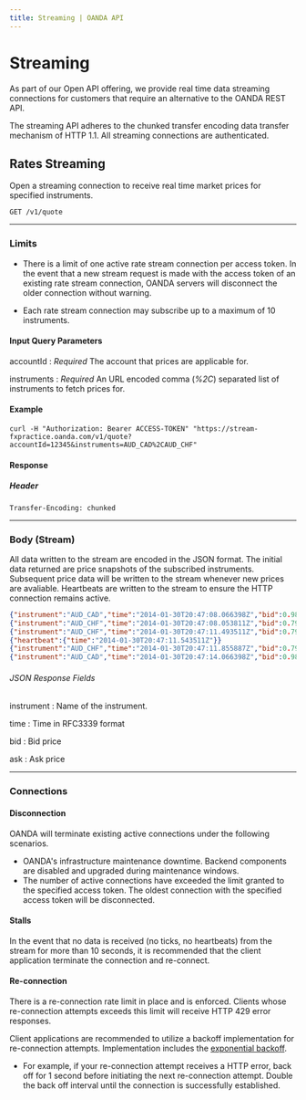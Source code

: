 ```yaml
---
title: Streaming | OANDA API
---
```


# Streaming

As part of our Open API offering, we provide real time data streaming connections for customers that require an alternative to the OANDA REST API. 

The streaming API adheres to the chunked transfer encoding data transfer mechanism of HTTP 1.1.  All streaming connections are authenticated.

## Rates Streaming

Open a streaming connection to receive real time market prices for specified instruments.


    GET /v1/quote

-----------------

### Limits

* There is a limit of one active rate stream connection per access token.  In the event that a new stream request is made with the access token of an existing rate stream connection, OANDA servers will disconnect the older connection without warning.

* Each rate stream connection may subscribe up to a maximum of 10 instruments.

#### Input Query Parameters

accountId
: _Required_ The account that prices are applicable for.

instruments
: _Required_ An URL encoded comma (*%2C*) separated list of instruments to fetch prices for. 


#### Example

    curl -H "Authorization: Bearer ACCESS-TOKEN" "https://stream-fxpractice.oanda.com/v1/quote?accountId=12345&instruments=AUD_CAD%2CAUD_CHF"

#### Response

##### Header

~~~Header
Transfer-Encoding: chunked
~~~

------------------

### Body (Stream)

All data written to the stream are encoded in the JSON format.
The initial data returned are price snapshots of the subscribed instruments. Subsequent price data will be written to the stream whenever new prices are avaliable.
Heartbeats are written to the stream to ensure the HTTP connection remains active.

~~~json
{"instrument":"AUD_CAD","time":"2014-01-30T20:47:08.066398Z","bid":0.98114,"ask":0.98139}
{"instrument":"AUD_CHF","time":"2014-01-30T20:47:08.053811Z","bid":0.79353,"ask":0.79382}
{"instrument":"AUD_CHF","time":"2014-01-30T20:47:11.493511Z","bid":0.79355,"ask":0.79387}
{"heartbeat":{"time":"2014-01-30T20:47:11.543511Z"}}
{"instrument":"AUD_CHF","time":"2014-01-30T20:47:11.855887Z","bid":0.79357,"ask":0.79390}
{"instrument":"AUD_CAD","time":"2014-01-30T20:47:14.066398Z","bid":0.98112,"ask":0.98138}
~~~

###### JSON Response Fields

instrument
: Name of the instrument.

time
: Time in RFC3339 format

bid
: Bid price

ask
: Ask price

-----------------------

### Connections

#### Disconnection

OANDA will terminate existing active connections under the following scenarios.

* OANDA's infrastructure maintenance downtime. Backend components are disabled and upgraded during maintenance windows.
* The number of active connections have exceeded the limit granted to the specified access token.  The oldest connection with the specified access token will be disconnected.

#### Stalls

In the event that no data is received (no ticks, no heartbeats) from the stream for more than 10 seconds, it is recommended that the client application terminate the connection and re-connect.  

#### Re-connection

There is a re-connection rate limit in place and is enforced.  Clients whose re-connection attempts exceeds this limit will receive HTTP 429 error responses.  

Client applications are recommended to utilize a backoff implementation for re-connection attempts.  Implementation includes the [exponential backoff](http://en.wikipedia.org/wiki/Exponential_backoff).  

* For example, if your re-connection attempt receives a HTTP error, back off for 1 second before initiating the next re-connection attempt.  Double the back off interval until the connection is successfully established.


